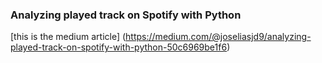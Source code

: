### Analyzing played track on Spotify with Python
[this is the medium article]
(https://medium.com/@joseliasjd9/analyzing-played-track-on-spotify-with-python-50c6969be1f6)

